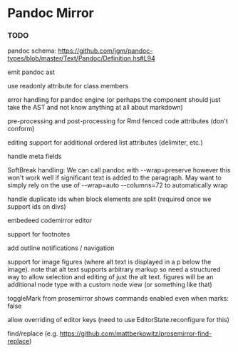 # Pandoc Mirror

### TODO

pandoc schema: <https://github.com/jgm/pandoc-types/blob/master/Text/Pandoc/Definition.hs#L94>

emit pandoc ast

use readonly attribute for class members

error handling for pandoc engine (or perhaps the component should just take the AST and not know
anything at all about markdown)

pre-processing and post-processing for Rmd fenced code attributes (don't conform)

editing support for additional ordered list attributes (delimiter, etc.)

handle meta fields

SoftBreak handling: We can call pandoc with --wrap=preserve however this won't work well if
significant text is added to the paragraph. May want to simply rely on the use of
--wrap=auto --columns=72 to automatically wrap 

handle duplicate ids when block elements are split (required once we support ids on divs)

embedeed codemirror editor

support for footnotes

add outline notifications / navigation

support for image figures (where alt text is displayed in a p below the image). note that alt text supports arbitrary markup so need a structured way to allow selection and editing of just the alt text. figures will
be an additional node type with a custom node view (or something like that)

toggleMark from prosemirror shows commands enabled even when marks: false

allow overriding of editor keys (need to use EditorState.reconfigure for this)

find/replace (e.g. https://github.com/mattberkowitz/prosemirror-find-replace)

